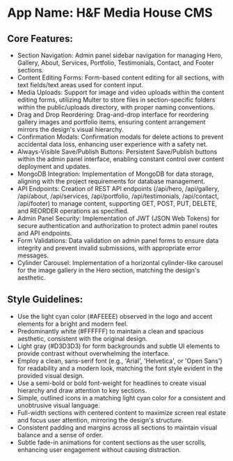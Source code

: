 # **App Name**: H&F Media House CMS

## Core Features:

- Section Navigation: Admin panel sidebar navigation for managing Hero, Gallery, About, Services, Portfolio, Testimonials, Contact, and Footer sections.
- Content Editing Forms: Form-based content editing for all sections, with text fields/text areas used for content input.
- Media Uploads: Support for image and video uploads within the content editing forms, utilizing Multer to store files in section-specific folders within the public/uploads directory, with proper naming conventions.
- Drag and Drop Reordering: Drag-and-drop interface for reordering gallery images and portfolio items, ensuring content arrangement mirrors the design's visual hierarchy.
- Confirmation Modals: Confirmation modals for delete actions to prevent accidental data loss, enhancing user experience with a safety net.
- Always-Visible Save/Publish Buttons: Persistent Save/Publish buttons within the admin panel interface, enabling constant control over content deployment and updates.
- MongoDB Integration: Implementation of MongoDB for data storage, aligning with the project requirements for database management.
- API Endpoints: Creation of REST API endpoints (/api/hero, /api/gallery, /api/about, /api/services, /api/portfolio, /api/testimonials, /api/contact, /api/footer) to manage content, supporting GET, POST, PUT, DELETE, and REORDER operations as specified.
- Admin Panel Security: Implementation of JWT (JSON Web Tokens) for secure authentication and authorization to protect admin panel routes and API endpoints.
- Form Validations: Data validation on admin panel forms to ensure data integrity and prevent invalid submissions, with appropriate error messages.
- Cylinder Carousel: Implementation of a horizontal cylinder-like carousel for the image gallery in the Hero section, matching the design's aesthetic.

## Style Guidelines:

- Use the light cyan color (#AFEEEE) observed in the logo and accent elements for a bright and modern feel.
- Predominantly white (#FFFFFF) to maintain a clean and spacious aesthetic, consistent with the original design.
- Light gray (#D3D3D3) for form backgrounds and subtle UI elements to provide contrast without overwhelming the interface.
- Employ a clean, sans-serif font (e.g., 'Arial', 'Helvetica', or 'Open Sans') for readability and a modern look, matching the font style evident in the provided visual design.
- Use a semi-bold or bold font-weight for headlines to create visual hierarchy and draw attention to key sections.
- Simple, outlined icons in a matching light cyan color for a consistent and unobtrusive visual language.
- Full-width sections with centered content to maximize screen real estate and focus user attention, mirroring the design's structure.
- Consistent padding and margins across all sections to maintain visual balance and a sense of order.
- Subtle fade-in animations for content sections as the user scrolls, enhancing user engagement without causing distraction.
